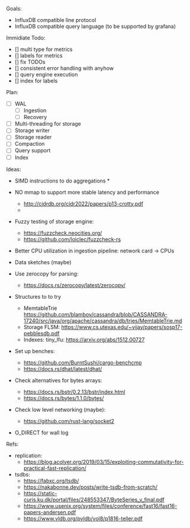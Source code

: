Goals:
* InfluxDB compatible line protocol
* InfluxDB compatible query language (to be supported by grafana)

Immidiate Todo:
- [] multi type for metrics
- [] labels for metrics
- [] fix TODOs
- [] consistent error handling with anyhow
- [] query engine execution
- [] index for labels

Plan: 
- [ ] WAL
   - [ ] Ingestion
   - [ ] Recovery
- [ ] Multi-threading for storage
- [ ] Storage writer
- [ ] Storage reader
- [ ] Compaction
- [ ] Query support
- [ ] Index

Ideas:
* SIMD instructions to do aggregations 
    * 
* NO mmap to support more stable latency and performance
    * http://cidrdb.org/cidr2022/papers/p13-crotty.pdf
    * 
* Fuzzy testing of storage engine:
    * https://fuzzcheck.neocities.org/
    * https://github.com/loiclec/fuzzcheck-rs
* Better CPU utilization in ingestion pipeline: network card -> CPUs
* Data sketches (maybe)
* Use zerocopy for parsing:
    * https://docs.rs/zerocopy/latest/zerocopy/

* Structures to to try  
    * MemtableTrie https://github.com/blambov/cassandra/blob/CASSANDRA-17240/src/java/org/apache/cassandra/db/tries/MemtableTrie.md
    * Storage FLSM: https://www.cs.utexas.edu/~vijay/papers/sosp17-pebblesdb.pdf
    * Indexes: tiny_lfu:  https://arxiv.org/abs/1512.00727 
* Set up benches:
    * https://github.com/BurntSushi/cargo-benchcmp
    * https://docs.rs/dhat/latest/dhat/

* Check alternatives for bytes arrays:
    *  https://docs.rs/bstr/0.2.13/bstr/index.html
    *  https://docs.rs/bytes/1.1.0/bytes/

* Check low level networking (maybe):
    * https://github.com/rust-lang/socket2

* O_DIRECT for wall log


Refs:
* replication:
    * https://blog.acolyer.org/2019/03/15/exploiting-commutativity-for-practical-fast-replication/
* tsdbs: 
    * https://fabxc.org/tsdb/
    * https://nakabonne.dev/posts/write-tsdb-from-scratch/
    * https://static-curis.ku.dk/portal/files/248553347/ByteSeries_v_final.pdf
    * https://www.usenix.org/system/files/conference/fast16/fast16-papers-andersen.pdf
    * https://www.vldb.org/pvldb/vol8/p1816-teller.pdf

